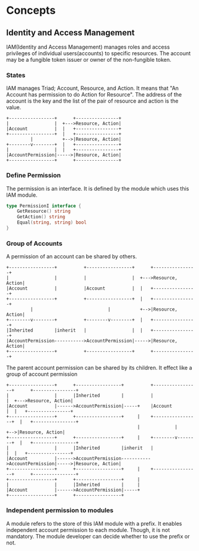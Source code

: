 # Concepts

## Identity and Access Management 

IAM(Identity and Access Management) manages roles and access privileges of individual users(accounts) to specific resources. 
The account may be a fungible token issuer or owner of the non-fungible token.

### States
IAM manages Triad; Account, Resource, and Action. It means that "An Account has permission to do Action for Resource".
The address of the account is the key and the list of the pair of resource and action is the value.

```
+-----------------+      +----------------+                    
|                 |  +--->Resource, Action|                    
|Account          |  |   +----------------+                    
+-----------------+  |   +----------------+                    
         |           +-->|Resource, Action|                    
+--------v--------+  |   +----------------+                    
|                 |  |   +----------------+                    
|AccountPermission|----->|Resource, Action|                    
+-----------------+      +----------------+                    
```

### Define Permission
The permission is an interface. It is defined by the module which uses this IAM module.
```go
type PermissionI interface {
	GetResource() string
	GetAction() string
	Equal(string, string) bool
}
```


### Group of Accounts
A permission of an account can be shared by others.
```
+-----------------+          +-----------------+      +----------------+                    
|                 |          |                 |  +--->Resource, Action|                    
|Account          |          |Account          |  |   +----------------+                    
+-----------------+          +-----------------+  |   +----------------+                    
         |                            |           +-->|Resource, Action|                    
+--------v--------+          +--------v--------+  |   +----------------+                    
|Inherited        |inherit   |                 |  |   +----------------+                    
|AccountPermission----------->AccountPermission|----->|Resource, Action|                    
+-----------------+          +-----------------+      +----------------+                    
```

The parent account permission can be shared by its children. It effect like a group of account permission
```
+-----------------+      +-----------------+          +-----------------+      +----------------+       
|                 |      |Inherited        |          |                 |  +--->Resource, Action|       
|Account          |------>AccountPermission|-----+    |Account          |  |   +----------------+       
+-----------------+      +-----------------+     |    +-----------------+  |   +----------------+       
                                                 |             |           +-->|Resource, Action|       
+-----------------+      +-----------------+     |    +--------v--------+  |   +----------------+       
|                 |      |Inherited        |inherit   |                 |  |   +----------------+       
|Account          |------>AccountPermission----------->AccountPermission|----->|Resource, Action|       
+-----------------+      +-----------------+     |    +-----------------+      +----------------+       
+-----------------+      +-----------------+     |                                                      
|                 |      |Inherited        |     |                                                      
|Account          |------>AccountPermission|-----+                                                      
+-----------------+      +-----------------+                                                            
```

### Independent permission to modules
A module refers to the store of this IAM module with a prefix. It enables independent account permission to each module.
Though, it is not mandatory. The module developer can decide whether to use the prefix or not.